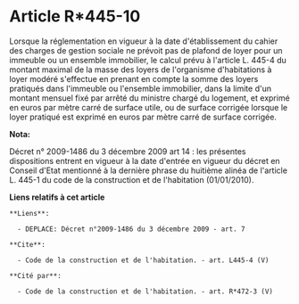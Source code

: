 # Article R*445-10

Lorsque la réglementation en vigueur à la date d'établissement du cahier des charges de gestion sociale ne prévoit pas de
plafond de loyer pour un immeuble ou un ensemble immobilier, le calcul prévu à l'article L. 445-4 du montant maximal de la
masse des loyers de l'organisme d'habitations à loyer modéré s'effectue en prenant en compte la somme des loyers pratiqués
dans l'immeuble ou l'ensemble immobilier, dans la limite d'un montant mensuel fixé par arrêté du ministre chargé du logement,
et exprimé en euros par mètre carré de surface utile, ou de surface corrigée lorsque le loyer pratiqué est exprimé en euros
par mètre carré de surface corrigée.

**Nota:**

Décret n° 2009-1486 du 3 décembre 2009 art 14 : les présentes dispositions entrent en vigueur à la date d'entrée en vigueur
du décret en Conseil d'Etat mentionné à la dernière phrase du huitième alinéa de l'article L. 445-1 du code de la
construction et de l'habitation (01/01/2010).

**Liens relatifs à cet article**

	**Liens**:

	  - DEPLACE: Décret n°2009-1486 du 3 décembre 2009 - art. 7

	**Cite**:

	  - Code de la construction et de l'habitation. - art. L445-4 (V)

	**Cité par**:

	  - Code de la construction et de l'habitation. - art. R*472-3 (V)

